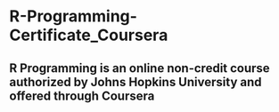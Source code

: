 # R-Programming-Certificate_Coursera
## R Programming is an online non-credit course authorized by Johns Hopkins University and offered through Coursera
